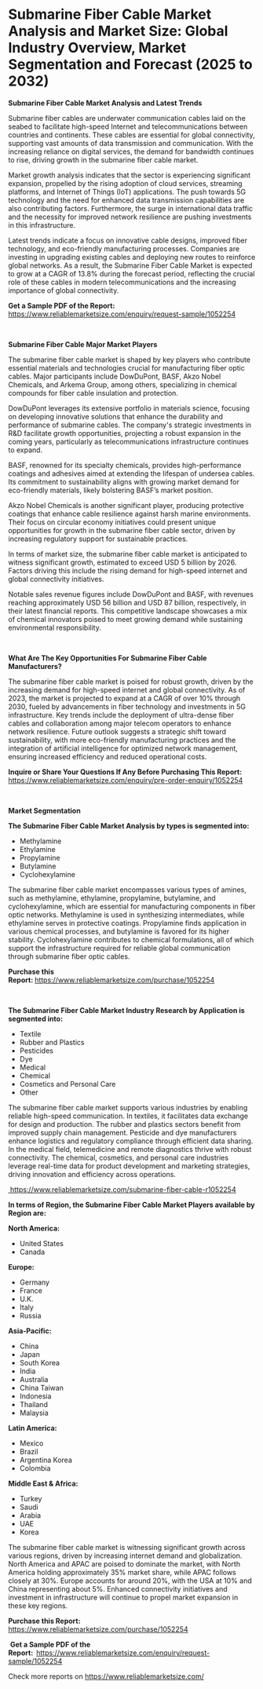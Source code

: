 <p><h1>Submarine Fiber Cable Market Analysis and Market Size: Global Industry Overview, Market Segmentation and Forecast (2025 to 2032)</h1></p><p><strong>Submarine Fiber Cable Market Analysis and Latest Trends</strong></p>
<p><p>Submarine fiber cables are underwater communication cables laid on the seabed to facilitate high-speed Internet and telecommunications between countries and continents. These cables are essential for global connectivity, supporting vast amounts of data transmission and communication. With the increasing reliance on digital services, the demand for bandwidth continues to rise, driving growth in the submarine fiber cable market.</p><p>Market growth analysis indicates that the sector is experiencing significant expansion, propelled by the rising adoption of cloud services, streaming platforms, and Internet of Things (IoT) applications. The push towards 5G technology and the need for enhanced data transmission capabilities are also contributing factors. Furthermore, the surge in international data traffic and the necessity for improved network resilience are pushing investments in this infrastructure.</p><p>Latest trends indicate a focus on innovative cable designs, improved fiber technology, and eco-friendly manufacturing processes. Companies are investing in upgrading existing cables and deploying new routes to reinforce global networks. As a result, the Submarine Fiber Cable Market is expected to grow at a CAGR of 13.8% during the forecast period, reflecting the crucial role of these cables in modern telecommunications and the increasing importance of global connectivity.</p></p>
<p><strong>Get a Sample PDF of the Report:&nbsp;</strong> <a href="https://www.reliablemarketsize.com/enquiry/request-sample/1052254?utm_campaign=2477&utm_medium=2&utm_source=Github&utm_content=ia&utm_term=15022025&utm_id=submarine-fiber-cable">https://www.reliablemarketsize.com/enquiry/request-sample/1052254</a></p>
<p>&nbsp;</p>
<p><strong>Submarine Fiber Cable Major Market Players</strong></p>
<p><p>The submarine fiber cable market is shaped by key players who contribute essential materials and technologies crucial for manufacturing fiber optic cables. Major participants include DowDuPont, BASF, Akzo Nobel Chemicals, and Arkema Group, among others, specializing in chemical compounds for fiber cable insulation and protection.</p><p>DowDuPont leverages its extensive portfolio in materials science, focusing on developing innovative solutions that enhance the durability and performance of submarine cables. The company's strategic investments in R&D facilitate growth opportunities, projecting a robust expansion in the coming years, particularly as telecommunications infrastructure continues to expand.</p><p>BASF, renowned for its specialty chemicals, provides high-performance coatings and adhesives aimed at extending the lifespan of undersea cables. Its commitment to sustainability aligns with growing market demand for eco-friendly materials, likely bolstering BASF’s market position.</p><p>Akzo Nobel Chemicals is another significant player, producing protective coatings that enhance cable resilience against harsh marine environments. Their focus on circular economy initiatives could present unique opportunities for growth in the submarine fiber cable sector, driven by increasing regulatory support for sustainable practices.</p><p>In terms of market size, the submarine fiber cable market is anticipated to witness significant growth, estimated to exceed USD 5 billion by 2026. Factors driving this include the rising demand for high-speed internet and global connectivity initiatives. </p><p>Notable sales revenue figures include DowDuPont and BASF, with revenues reaching approximately USD 56 billion and USD 87 billion, respectively, in their latest financial reports. This competitive landscape showcases a mix of chemical innovators poised to meet growing demand while sustaining environmental responsibility.</p></p>
<p>&nbsp;</p>
<p><strong>What Are The Key Opportunities For Submarine Fiber Cable Manufacturers?</strong></p>
<p><p>The submarine fiber cable market is poised for robust growth, driven by the increasing demand for high-speed internet and global connectivity. As of 2023, the market is projected to expand at a CAGR of over 10% through 2030, fueled by advancements in fiber technology and investments in 5G infrastructure. Key trends include the deployment of ultra-dense fiber cables and collaboration among major telecom operators to enhance network resilience. Future outlook suggests a strategic shift toward sustainability, with more eco-friendly manufacturing practices and the integration of artificial intelligence for optimized network management, ensuring increased efficiency and reduced operational costs.</p></p>
<p><strong>Inquire or Share Your Questions If Any Before Purchasing This Report:</strong> <a href="https://www.reliablemarketsize.com/enquiry/pre-order-enquiry/1052254?utm_campaign=2477&utm_medium=2&utm_source=Github&utm_content=ia&utm_term=15022025&utm_id=submarine-fiber-cable">https://www.reliablemarketsize.com/enquiry/pre-order-enquiry/1052254</a></p>
<p>&nbsp;</p>
<p><strong>Market Segmentation</strong></p>
<p><strong>The Submarine Fiber Cable Market Analysis by types is segmented into:</strong></p>
<p><ul><li>Methylamine</li><li>Ethylamine</li><li>Propylamine</li><li>Butylamine</li><li>Cyclohexylamine</li></ul></p>
<p><p>The submarine fiber cable market encompasses various types of amines, such as methylamine, ethylamine, propylamine, butylamine, and cyclohexylamine, which are essential for manufacturing components in fiber optic networks. Methylamine is used in synthesizing intermediates, while ethylamine serves in protective coatings. Propylamine finds application in various chemical processes, and butylamine is favored for its higher stability. Cyclohexylamine contributes to chemical formulations, all of which support the infrastructure required for reliable global communication through submarine fiber optic cables.</p></p>
<p><strong>Purchase this Report:&nbsp;</strong><a href="https://www.reliablemarketsize.com/purchase/1052254?utm_campaign=2477&utm_medium=2&utm_source=Github&utm_content=ia&utm_term=15022025&utm_id=submarine-fiber-cable">https://www.reliablemarketsize.com/purchase/1052254</a></p>
<p>&nbsp;</p>
<p><strong>The Submarine Fiber Cable Market Industry Research by Application is segmented into:</strong></p>
<p><ul><li>Textile</li><li>Rubber and Plastics</li><li>Pesticides</li><li>Dye</li><li>Medical</li><li>Chemical</li><li>Cosmetics and Personal Care</li><li>Other</li></ul></p>
<p><p>The submarine fiber cable market supports various industries by enabling reliable high-speed communication. In textiles, it facilitates data exchange for design and production. The rubber and plastics sectors benefit from improved supply chain management. Pesticide and dye manufacturers enhance logistics and regulatory compliance through efficient data sharing. In the medical field, telemedicine and remote diagnostics thrive with robust connectivity. The chemical, cosmetics, and personal care industries leverage real-time data for product development and marketing strategies, driving innovation and efficiency across operations.</p></p>
<p><a href="https://www.reliablemarketsize.com/submarine-fiber-cable-r1052254?utm_campaign=2477&utm_medium=2&utm_source=Github&utm_content=ia&utm_term=15022025&utm_id=submarine-fiber-cable">&nbsp;https://www.reliablemarketsize.com/submarine-fiber-cable-r1052254</a></p>
<p><strong>In terms of Region, the Submarine Fiber Cable Market Players available by Region are:</strong></p>
<p>
    <p> <strong> North America: </strong>
        <ul>
            <li>United States</li>
            <li>Canada</li>
        </ul>
        </p> 
    <p> <strong> Europe: </strong>
        <ul>
            <li>Germany</li>
            <li>France</li>
            <li>U.K.</li>
            <li>Italy</li>
            <li>Russia</li>
        </ul>
        </p> 
    <p> <strong> Asia-Pacific: </strong>
        <ul>
            <li>China</li>
            <li>Japan</li>
            <li>South Korea</li>
            <li>India</li>
            <li>Australia</li>
            <li>China Taiwan</li>
            <li>Indonesia</li>
            <li>Thailand</li>
            <li>Malaysia</li>
        </ul>
        </p> 
    <p> <strong> Latin America: </strong>
        <ul>
            <li>Mexico</li>
            <li>Brazil</li>
            <li>Argentina Korea</li>
            <li>Colombia</li>
        </ul>
        </p> 
    <p> <strong> Middle East & Africa: </strong>
        <ul>
            <li>Turkey</li>
            <li>Saudi</li>
            <li>Arabia</li>
            <li>UAE</li>
            <li>Korea</li>
        </ul>
    </p>
    </p>
<p><p>The submarine fiber cable market is witnessing significant growth across various regions, driven by increasing internet demand and globalization. North America and APAC are poised to dominate the market, with North America holding approximately 35% market share, while APAC follows closely at 30%. Europe accounts for around 20%, with the USA at 10% and China representing about 5%. Enhanced connectivity initiatives and investment in infrastructure will continue to propel market expansion in these key regions.</p></p>
<p><strong>Purchase this Report: </strong><a href="https://www.reliablemarketsize.com/purchase/1052254?utm_campaign=2477&utm_medium=2&utm_source=Github&utm_content=ia&utm_term=15022025&utm_id=submarine-fiber-cable">https://www.reliablemarketsize.com/purchase/1052254</a></p>
<p>&nbsp;<strong>Get a Sample PDF of the Report:&nbsp;&nbsp;</strong><a href="https://www.reliablemarketsize.com/enquiry/request-sample/1052254?utm_campaign=2477&utm_medium=2&utm_source=Github&utm_content=ia&utm_term=15022025&utm_id=submarine-fiber-cable">https://www.reliablemarketsize.com/enquiry/request-sample/1052254</a></p>
<p><strong></strong></p>
<p>Check more reports on <a href="https://www.reliablemarketsize.com/?utm_campaign=2477&utm_medium=2&utm_source=Github&utm_content=ia&utm_term=15022025&utm_id=submarine-fiber-cable">https://www.reliablemarketsize.com/</a></p>